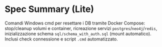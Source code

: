 # Spec Summary (Lite)

Comandi Windows cmd per resettare i DB tramite Docker Compose: stop/cleanup volumi e container, ricreazione servizi `postgres`/`neo4j`/`redis`, inizializzazione schema `sql/schema_with_auth.sql` (mount automatico). Inclusi check connessione e script `.cmd` automatizzato.
